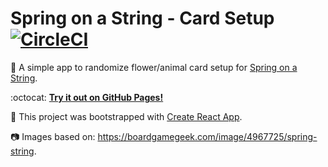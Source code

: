 Spring on a String - Card Setup [![CircleCI](https://circleci.com/gh/Erdwolf/soas/tree/master.svg?style=svg)](https://circleci.com/gh/Erdwolf/soas/tree/master)
===============================

:bug: A simple app to randomize flower/animal card setup for [Spring on a String](https://boardgamegeek.com/boardgame/276280/spring-string).

:octocat: **[Try it out on GitHub Pages!](https://erdwolf.github.io/soas/)**

:boot: This project was bootstrapped with [Create React App](https://github.com/facebook/create-react-app).

:camera: Images based on: https://boardgamegeek.com/image/4967725/spring-string.
